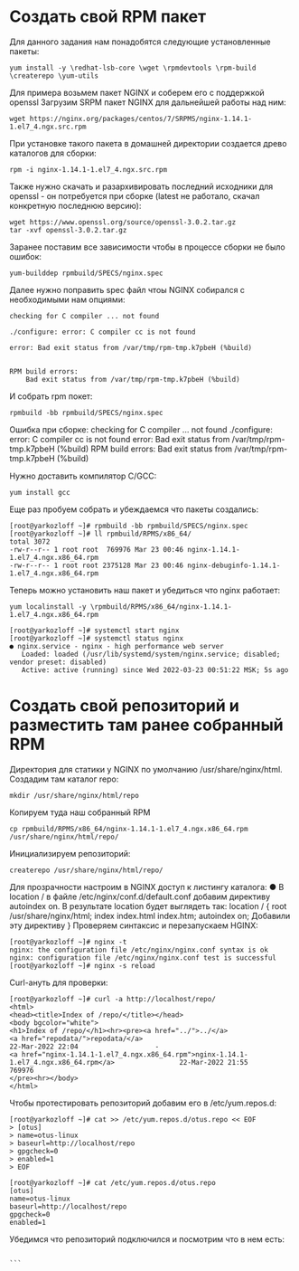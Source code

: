 # Создать свой RPM пакет
Для данного задания нам понадобятся следующие установленные пакеты:
```
yum install -y \redhat-lsb-core \wget \rpmdevtools \rpm-build \createrepo \yum-utils
```
Для примера возьмем пакет NGINX и соберем его с поддержкой openssl
Загрузим SRPM пакет NGINX для дальнейшей работы над ним:
```
wget https://nginx.org/packages/centos/7/SRPMS/nginx-1.14.1-1.el7_4.ngx.src.rpm
```
При установке такого пакета в домашней директории создается древо каталогов для сборки: 
```
rpm -i nginx-1.14.1-1.el7_4.ngx.src.rpm
```
Также нужно скачать и разархивировать последний исходники для openssl - он потребуется при сборке (latest не работало, скачал конкретную последнюю версию):
```
wget https://www.openssl.org/source/openssl-3.0.2.tar.gz
tar -xvf openssl-3.0.2.tar.gz
```
Заранее поставим все зависимости чтобы в процессе сборки не было ошибок:
```
yum-builddep rpmbuild/SPECS/nginx.spec
```
Далее нужно поправить spec файл чтоы NGINX собирался с необходимыми нам опциями:
```
checking for C compiler ... not found

./configure: error: C compiler cc is not found

error: Bad exit status from /var/tmp/rpm-tmp.k7pbeH (%build)


RPM build errors:
    Bad exit status from /var/tmp/rpm-tmp.k7pbeH (%build)
```
И собрать rpm покет:
```
rpmbuild -bb rpmbuild/SPECS/nginx.spec
```
Ошибка при сборке:
checking for C compiler ... not found
./configure: error: C compiler cc is not found
error: Bad exit status from /var/tmp/rpm-tmp.k7pbeH (%build)
RPM build errors:
    Bad exit status from /var/tmp/rpm-tmp.k7pbeH (%build)
    
Нужно доставить компилятор C/GCC:
```
yum install gcc
```
Еще раз пробуем собрать и убеждаемся что пакеты создались:
```
[root@yarkozloff ~]# rpmbuild -bb rpmbuild/SPECS/nginx.spec
[root@yarkozloff ~]# ll rpmbuild/RPMS/x86_64/
total 3072
-rw-r--r-- 1 root root  769976 Mar 23 00:46 nginx-1.14.1-1.el7_4.ngx.x86_64.rpm
-rw-r--r-- 1 root root 2375128 Mar 23 00:46 nginx-debuginfo-1.14.1-1.el7_4.ngx.x86_64.rpm
```
Теперь можно установить наш пакет и убедиться что nginx работает:
```
yum localinstall -y \rpmbuild/RPMS/x86_64/nginx-1.14.1-1.el7_4.ngx.x86_64.rpm

[root@yarkozloff ~]# systemctl start nginx
[root@yarkozloff ~]# systemctl status nginx
● nginx.service - nginx - high performance web server
   Loaded: loaded (/usr/lib/systemd/system/nginx.service; disabled; vendor preset: disabled)
   Active: active (running) since Wed 2022-03-23 00:51:22 MSK; 5s ago
```

# Создать свой репозиторий и разместить там ранее собранный RPM
Директория для статики у NGINX по умолчанию /usr/share/nginx/html. Создадим там каталог repo:
```
mkdir /usr/share/nginx/html/repo
```
Копируем туда наш собранный RPM
```
cp rpmbuild/RPMS/x86_64/nginx-1.14.1-1.el7_4.ngx.x86_64.rpm /usr/share/nginx/html/repo/
```
Инициализируем репозиторий:
```
createrepo /usr/share/nginx/html/repo/
```
Для прозрачности настроим в NGINX доступ к листингу каталога:
● В location / в файле /etc/nginx/conf.d/default.conf добавим директиву autoindex on. В результате location будет выглядеть так:
location / {
root /usr/share/nginx/html;
index index.html index.htm;
autoindex on; Добавили эту директиву
}
Проверяем синтаксис и перезапускаем HGINX:
```
[root@yarkozloff ~]# nginx -t
nginx: the configuration file /etc/nginx/nginx.conf syntax is ok
nginx: configuration file /etc/nginx/nginx.conf test is successful
[root@yarkozloff ~]# nginx -s reload
```
Curl-ануть для проверки:
```
[root@yarkozloff ~]# curl -a http://localhost/repo/
<html>
<head><title>Index of /repo/</title></head>
<body bgcolor="white">
<h1>Index of /repo/</h1><hr><pre><a href="../">../</a>
<a href="repodata/">repodata/</a>                                          22-Mar-2022 22:04                   -
<a href="nginx-1.14.1-1.el7_4.ngx.x86_64.rpm">nginx-1.14.1-1.el7_4.ngx.x86_64.rpm</a>                22-Mar-2022 21:55              769976
</pre><hr></body>
</html>
```
Чтобы протестировать репозиторий добавим его в /etc/yum.repos.d:
```
[root@yarkozloff ~]# cat >> /etc/yum.repos.d/otus.repo << EOF
> [otus]
> name=otus-linux
> baseurl=http://localhost/repo
> gpgcheck=0
> enabled=1
> EOF

[root@yarkozloff ~]# cat /etc/yum.repos.d/otus.repo
[otus]
name=otus-linux
baseurl=http://localhost/repo
gpgcheck=0
enabled=1
```
Убедимся что репозиторий подключился и посмотрим что в нем есть:
````

```
